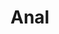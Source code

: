 <!DOCTYPE html>
  <head>
    <title>Rape</title>
  </head>
  <body>
    <h1>Anal</h1>
  </body>
</html>
